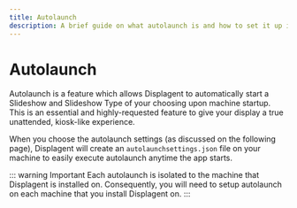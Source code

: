 ```yaml
---
title: Autolaunch
description: A brief guide on what autolaunch is and how to set it up inside of Displagent.
---
```


# Autolaunch

Autolaunch is a feature which allows Displagent to automatically start a Slideshow and Slideshow Type of your choosing upon machine startup. This is an essential and highly-requested feature to give your display a true unattended, kiosk-like experience.

When you choose the autolaunch settings (as discussed on the following page), Displagent will create an `autolaunchsettings.json` file on your machine to easily execute autolaunch anytime the app starts.

::: warning Important
Each autolaunch is isolated to the machine that Displagent is installed on. Consequently, you will need to setup autolaunch on each machine that you install Displagent on.
:::